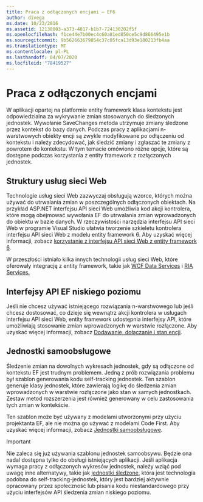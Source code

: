 ```yaml
---
title: Praca z odłączonych encjami — EF6
author: divega
ms.date: 10/23/2016
ms.assetid: 12138003-a373-4817-b1b7-724130202f5f
ms.openlocfilehash: f1ce44e7b00ec4c60a81ed850ce5c9d866495e1b
ms.sourcegitcommit: 9b562663679854c37c05fca13d93e180213fb4aa
ms.translationtype: MT
ms.contentlocale: pl-PL
ms.lasthandoff: 04/07/2020
ms.locfileid: "78419527"
---
```

# <a name="working-with-disconnected-entities"></a>Praca z odłączonych encjami
W aplikacji opartej na platformie entity framework klasa kontekstu jest odpowiedzialna za wykrywanie zmian stosowanych do śledzonych jednostek. Wywołanie SaveChanges metoda utrzymuje zmiany śledzone przez kontekst do bazy danych. Podczas pracy z aplikacjami n-warstwowych obiekty encji są zwykle modyfikowane po odłączeniu od kontekstu i należy zdecydować, jak śledzić zmiany i zgłaszać te zmiany z powrotem do kontekstu. W tym temacie omówiono różne opcje, które są dostępne podczas korzystania z entity framework z rozłączonych jednostek.   

## <a name="web-service-frameworks"></a>Struktury usług sieci Web

Technologie usług sieci Web zazwyczaj obsługują wzorce, których można używać do utrwalania zmian w poszczególnych odłączonych obiektach. Na przykład ASP.NET interfejsu API sieci Web umożliwia kod akcji kontrolera, które mogą obejmować wywołania EF do utrwalania zmian wprowadzonych do obiektu w bazie danych. W rzeczywistości narzędzia interfejsu API sieci Web w programie Visual Studio ułatwia tworzenie szkieletu kontrolera interfejsu API sieci Web z modelu entity framework 6. Aby uzyskać więcej informacji, zobacz [korzystanie z interfejsu API sieci Web z entity framework 6](https://docs.microsoft.com/aspnet/web-api/overview/data/using-web-api-with-entity-framework/).   

W przeszłości istniało kilka innych technologii usług sieci Web, które oferowały integrację z entity framework, takie jak [WCF Data Services](https://docs.microsoft.com/dotnet/framework/data/wcf/create-a-data-service-using-an-adonet-ef-data-wcf) i [RIA Services.](https://docs.microsoft.com/previous-versions/dotnet/wcf-ria/ee707344(v=vs.91))

## <a name="low-level-ef-apis"></a>Interfejsy API EF niskiego poziomu

Jeśli nie chcesz używać istniejącego rozwiązania n-warstwowego lub jeśli chcesz dostosować, co dzieje się wewnątrz akcji kontrolera w usługach interfejsu API sieci Web, entity framework udostępnia interfejsy API, które umożliwiają stosowanie zmian wprowadzonych w warstwie rozłączone. Aby uzyskać więcej informacji, zobacz [Dodawanie, dołączanie i stan encji](~/ef6/saving/change-tracking/entity-state.md).  

## <a name="self-tracking-entities"></a>Jednostki samoobsługowe  

Śledzenie zmian na dowolnych wykresach jednostek, gdy są odłączone od kontekstu EF jest trudnym problemem. Jedną z prób rozwiązania problemu był szablon generowania kodu self-tracking jednostek. Ten szablon generuje klasy jednostek, które zawierają logikę do śledzenia zmian wprowadzonych w warstwie rozłączone jako stan w samych jednostkach. Zestaw metod rozszerzenia jest również generowany w celu zastosowania tych zmian w kontekście.

Ten szablon może być używany z modelami utworzonymi przy użyciu projektanta EF, ale nie można go używać z modelami Code First. Aby uzyskać więcej informacji, zobacz [Jednostki samoobsługowe](self-tracking-entities/index.md).  

> [!IMPORTANT]
> Nie zaleca się już używania szablonu jednostek samoobsywu. Będzie ona nadal dostępna tylko do obsługi istniejących aplikacji. Jeśli aplikacja wymaga pracy z odłączonych wykresów jednostek, należy wziąć pod uwagę inne alternatywy, takie jak [jednostki śledzone](https://trackableentities.github.io/), która jest technologia podobna do self-tracking-jednostek, który jest bardziej aktywnie opracowany przez społeczność lub pisania kodu niestandardowego przy użyciu interfejsów API śledzenia zmian niskiego poziomu.
